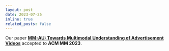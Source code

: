 ```yaml
---
layout: post
date: 2023-07-25 
inline: true
related_posts: false
---
```


Our paper [**MM-AU: Towards Multimodal Understanding of Advertisement Videos**](https://dl.acm.org/doi/abs/10.1145/3581783.3612371) accepted to **ACM MM 2023**.